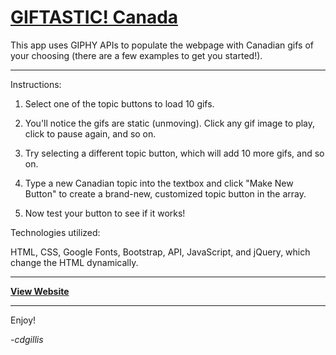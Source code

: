 # [GIFTASTIC! Canada](https://cdgillis.github.io/gifcanada/)

This app uses GIPHY APIs to populate the webpage with Canadian gifs of your choosing (there are a few examples to get you started!).

---

Instructions:

1. Select one of the topic buttons to load 10 gifs. 

2. You'll notice the gifs are static (unmoving). Click any gif image to play, click to pause again, and so on.

3. Try selecting a different topic button, which will add 10 more gifs, and so on. 

4. Type a new Canadian topic into the textbox and click "Make New Button" to create a brand-new, customized topic button in the array. 

5. Now test your button to see if it works!


Technologies utilized:

HTML, CSS, Google Fonts, Bootstrap, API, JavaScript, and jQuery, which change the HTML dynamically.

---

**[View Website](https://cdgillis.github.io/gifcanada/)**

---

Enjoy!

-*cdgillis*
